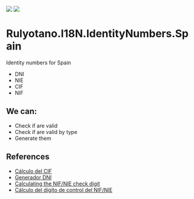 <a href="https://www.nuget.org/packages/Rulyotano.I18N.IdentityNumbers.Spain"><img src="https://img.shields.io/nuget/v/Rulyotano.I18N.IdentityNumbers.Spain?logo=nuget"/></a>
<img src="https://img.shields.io/github/last-commit/rulyotano/Rulyotano.CrossCutting?logo=github"/>

# Rulyotano.I18N.IdentityNumbers.Spain
Identity numbers for Spain
- DNI
- NIE
- CIF
- NIF

## We can:
- Check if are valid
- Check if are valid by type
- Generate them

## References
- [Cálculo del CIF](http://www.jagar.es/economia/ccif.htm)
- [Generador DNI](https://www.generador-de-dni.com/generador-de-dni)
- [Calculating the NIF/NIE check digit](https://www.ordenacionjuego.es/en/calculo-digito-control)
- [Cálculo del dígito de control del NIF/NIE](https://www.interior.gob.es/opencms/es/servicios-al-ciudadano/tramites-y-gestiones/dni/calculo-del-digito-de-control-del-nif-nie/)

